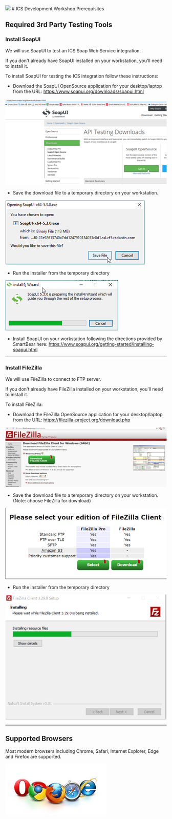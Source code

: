 <img class="float-right" src="https://oracle.github.io/learning-library/workshops/common-content/images/touch-the-cloud/ttc-logo.png" width="200">
# ICS Development Workshop Prerequisites

## Required 3rd Party Testing Tools

### Install SoapUI

We will use SoapUI to test an ICS Soap Web Service integration.

If you don't already have SoapUI installed on your workstation, you'll need to install it.

To install SoapUI for testing the ICS integration follow these instructions:

- Download the SoapUI OpenSource application for your desktop/laptop from the URL: <https://www.soapui.org/downloads/soapui.html>

![](images/studentguide/image001.png)

- Save the download file to a temporary directory on your workstation.

![](images/studentguide/image002.png)

- Run the installer from the temporary directory

![](images/studentguide/image003.png)

- Install SoapUI on your workstation following the directions provided by SmartBear here: <https://www.soapui.org/getting-started/installing-soapui.html> 

---

### Install FileZilla

We will use FileZilla to connect to FTP server.

If you don't already have FileZilla installed on your workstation, you'll need to install it.

To install FileZilla:

- Download the FileZilla OpenSource application for your desktop/laptop from the URL: <https://filezilla-project.org/download.php>

![](images/studentguide/image004.png)

- Save the download file to a temporary directory on your workstation. (Note: choose FileZilla for download)

![](images/studentguide/image005.png)

- Run the installer from the temporary directory

![](images/studentguide/image006.png)

---

## Supported Browsers

Most modern browsers including Chrome, Safari, Internet Explorer, Edge and Firefox are supported.

![](images/browsers.jpeg)
